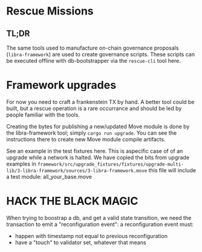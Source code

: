 # Rescue Missions

## TL;DR
The same tools used to manufacture on-chain governance proposals
(`libra-framework`) are used to create governance scripts.
These scripts can be executed offline with db-bootstrapper via the `rescue-cli`
tool here.

# Framework upgrades
For now you need to craft a frankenstein TX by hand. A better tool could be
built, but a rescue operation is a rare occurrance and should be led by people
familiar with the tools.

Creating the bytes for publishing a new/updated Move module is done by the
libra-framework tool;
simply `cargo run upgrade`. You can see the instructions there to
create new Move module compile artifacts.

See an example in the test fixtures here.
This is aspecific case of of an upgrade while a network is halted. We have
copied the bits from upgrade examples in
`framework/src/upgrade_fixtures/fixtures/upgrade-multi-lib/3-libra-framework/sources/3-libra-framework.move`
this file will include a test module: all_your_base.move

# HACK THE BLACK MAGIC
When trying to boostrap a db, and get a valid state transition, we need the transaction to emit a "reconfiguration event":
a reconfiguration event must:
- happen with timestamp not equal to previous reconfiguration
- have a "touch" to validator set, whatever that means